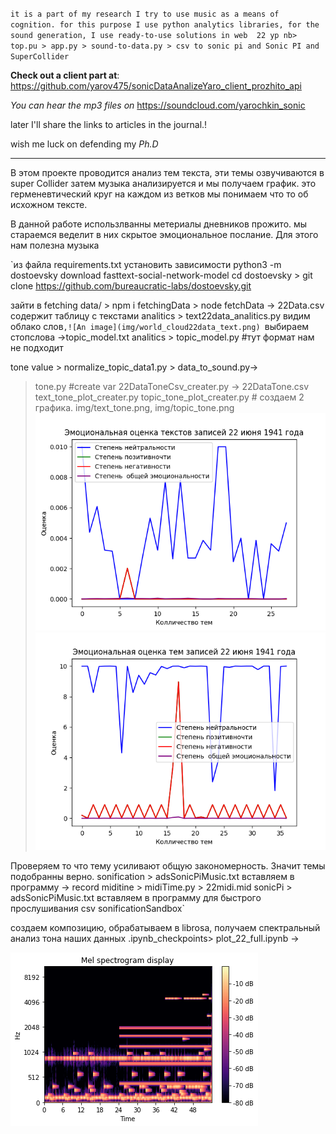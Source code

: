 

`it is a part of my research I try to use music as a means of cognition.
 for this purpose I use python analytics libraries, for the sound generation, I use ready-to-use solutions in web 
 22 yp nb> top.pu > app.py > sound-to-data.py > csv to sonic pi
 and Sonic PI and SuperCollider`

**Check out a client part at**: https://github.com/yarov475/sonicDataAnalizeYaro_client_prozhito_api

*You can hear the mp3 files on* 
https://soundcloud.com/yarochkin_sonic 

later I'll share the links to articles in the journal.!



wish me luck on defending my *Ph.D*

*********

В этом проекте проводится анализ тем текста, эти темы озвучиваются в super Collider
затем музыка анализируется и мы получаем график.
это герменевтический круг на каждом из ветков мы понимаем что то об исхожном тексте.

В данной работе использлванны метериалы дневников прожито.
мы стараемся веделит в них скрытое эмоциональное послание. Для этого нам полезна музыка

`из файла requirements.txt  установить зависимости 
python3 -m dostoevsky download fasttext-social-network-model
cd dostoevsky > git clone https://github.com/bureaucratic-labs/dostoevsky.git

зайти в  fetching data/ > npm i
fetchingData > node fetchData -> 22Data.csv содержит таблицу с текстами
analitics > text22data_analitics.py видим облако слов`,![An image](img/world_cloud22data_text.png) `выбираем стопслова ->topic_model.txt
analitics > topic_model.py #тут формат нам не подходит

tone value > normalize_topic_data1.py > data_to_sound.py->
> tone.py #create var
> 22DataToneCsv_creater.py -> 22DataTone.csv
>text_tone_plot_creater.py
> topic_tone_plot_creater.py # создаем 2 графика. img/text_tone.png, img/topic_tone.png 
> ![An image](https://github.com/yarov475/diary_22_07_41_sonic/blob/master/img/text.png)
> ![An image](https://github.com/yarov475/diary_22_07_41_sonic/blob/master/img/topic.png)


Проверяем то что тему усиливают общую закономерность. Значит темы подобранны верно.
sonification > adsSonicPiMusic.txt  вставляем в программу -> record
miditine > midiTime.py > 22midi.mid
sonicPi > adsSonicPiMusic.txt вставляем в программу
для быстрого прослушивания csv sonificationSandbox`

создаем композицию, обрабатываем в librosa, получаем спектральный анализ
тона наших данных
.ipynb_checkpoints> plot_22_full.ipynb ->

![An image](https://github.com/yarov475/biserGame/blob/master/msc.png)


